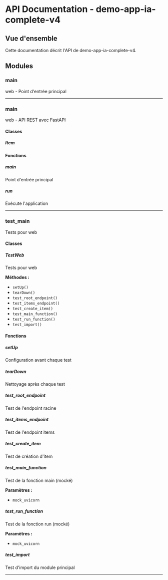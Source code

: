 # API Documentation - demo-app-ia-complete-v4

## Vue d'ensemble

Cette documentation décrit l'API de demo-app-ia-complete-v4.

## Modules

### main

web - Point d'entrée principal

---

### main

web - API REST avec FastAPI

#### Classes

##### Item

#### Fonctions

##### main

Point d'entrée principal

##### run

Exécute l'application

---

### test_main

Tests pour web

#### Classes

##### TestWeb

Tests pour web

**Méthodes :**

- `setUp()`
- `tearDown()`
- `test_root_endpoint()`
- `test_items_endpoint()`
- `test_create_item()`
- `test_main_function()`
- `test_run_function()`
- `test_import()`

#### Fonctions

##### setUp

Configuration avant chaque test

##### tearDown

Nettoyage après chaque test

##### test_root_endpoint

Test de l'endpoint racine

##### test_items_endpoint

Test de l'endpoint items

##### test_create_item

Test de création d'item

##### test_main_function

Test de la fonction main (mocké)

**Paramètres :**

- `mock_uvicorn`

##### test_run_function

Test de la fonction run (mocké)

**Paramètres :**

- `mock_uvicorn`

##### test_import

Test d'import du module principal

---

